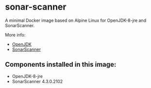 # sonar-scanner
A minimal Docker image based on Alpine Linux for OpenJDK-8-jre and SonarScanner.

More info: 
- [OpenJDK](https://openjdk.java.net)
- [SonarScanner](https://docs.sonarqube.org/latest/analysis/scan/sonarscanner/)

## Components installed in this image:
- OpenJDK-8-jre
- SonarScanner 4.3.0.2102

